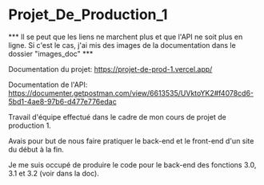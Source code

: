# Projet_De_Production_1

*** Il se peut que les liens ne marchent plus et que l'API ne soit plus en ligne.
Si c'est le cas, j'ai mis des images de la documentation dans le dossier "images_doc" ***

Documentation du projet:
https://projet-de-prod-1.vercel.app/

Documentation de l'API:
https://documenter.getpostman.com/view/6613535/UVktoYK2#f4078cd6-5bd1-4ae8-97b6-d477e776edac


Travail d'équipe effectué dans le cadre de mon cours de projet de production 1.

Avais pour but de nous faire pratiquer le back-end et le front-end d'un site du début à la fin.

Je me suis occupé de produire le code pour le back-end des fonctions 3.0, 3.1 et 3.2 (voir dans la doc). 
